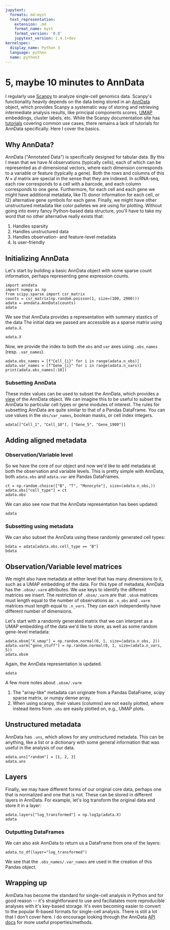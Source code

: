 ```yaml
---
jupytext:
  formats: md:myst
  text_representation:
    extension: .md
    format_name: myst
    format_version: '0.8'
    jupytext_version: 1.4.1+dev
kernelspec:
  display_name: Python 3
  language: python
  name: python3
---
```


# 5, maybe 10 minutes to AnnData


I regularly use [Scanpy](https://scanpy.readthedocs.io) to analyze single-cell genomics data.
Scanpy's functionality heavily depends on the data being stored in an [AnnData](https://anndata.readthedocs.io/en/latest/) object, which provides Scanpy a systematic way of storing and retrieving intermediate analysis results, like principal components scores, [UMAP](https://umap-learn.readthedocs.io/) embeddings, cluster labels, etc.
While the Scanpy documentation site has [tutorials](https://scanpy.readthedocs.io/en/stable/tutorials.html) covering common use cases, there remains a lack of tutorials for AnnData specifically. Here I cover the basics.

## Why AnnData?

AnnData ("Annotated Data") is specifically designed for tabular data. By this I mean that we have $N$ observations (typically cells), each of which can be represented as $d$-dimensional vectors, where each dimension corresponds to a variable or feature (typically a gene). Both the rows and columns of this $N \times d$ matrix are special in the sense that they are indexed. In scRNA-seq, each row corresponds to a cell with a barcode, and each column corresponds to one gene. Furthermore, for each cell and each gene we might have additional metadata, like (1) donor information for each cell, or (2) alternative gene symbols for each gene.
Finally, we might have other unstructured metadata like color palletes we are using for plotting.
Without going into every fancy Python-based data structure, you'll have to take my word that no other alternative really exists that:

1. Handles sparsity
1. Handles unstructured data
1. Handles observation- and feature-level metadata
1. Is user-friendly

## Initializing AnnData


<!-- Perhaps [xarray](https://xarray.pydata.org/en/stable/) is the closest in terms of functionality, -->

Let's start by building a basic AnnData object with some sparse count information, perhaps representing gene expression counts.

```{code-cell}
import anndata
import numpy as np
from scipy.sparse import csr_matrix
counts = csr_matrix(np.random.poisson(1, size=(100, 2000)))
adata = anndata.AnnData(counts)
adata
```

We see that AnnData provides a representation with summary stastics of the data The initial data we passed are accessible as a sparse matrix using `adata.X`.

```{code-cell}
adata.X
```

Now, we provide the index to both the `obs` and `var` axes using `.obs_names` (resp. `.var_names`).


```{code-cell}
adata.obs_names = [f"Cell_{i}" for i in range(adata.n_obs)]
adata.var_names = [f"Gene_{i}" for i in range(adata.n_vars)]
print(adata.obs_names[:10])
```

### Subsetting AnnData

These index values can be used to subset the AnnData, which provides a [view](https://falexwolf.de/blog/171223_AnnData_indexing_views_HDF5-backing/) of the AnnData object. We can imagine this to be useful to subset the AnnData to particular cell types or gene modules of interest. The rules for subsetting AnnData are quite similar to that of a Pandas DataFrame. You can use values in the `obs/var_names`, boolean masks, or cell index integers.

```{code-cell}
adata[["Cell_1", "Cell_10"], ["Gene_5", "Gene_1900"]]
```

## Adding aligned metadata

### Observation/Variable level
So we have the core of our object and now we'd like to add metadata at both the observation and variable levels. This is pretty simple with AnnData, both `adata.obs` and `adata.var` are Pandas DataFrames.

```{code-cell}
ct = np.random.choice(["B", "T", "Monocyte"], size=(adata.n_obs,))
adata.obs["cell_type"] = ct
adata.obs
```


We can also see now that the AnnData representation has been updated:
```{code-cell}
adata
```


### Subsetting using metadata

We can also subset the AnnData using these randomly generated cell types:

```{code-cell}
bdata = adata[adata.obs.cell_type == "B"]
bdata
```


## Observation/Variable level matrices

We might also have metadata at either level that has many dimensions to it, such as a UMAP embedding of the data. For this type of metadata, AnnData has the `.obsm/.varm` attributes. We use keys to identify the different matrices we insert. The restriction of `.obsm/.varm` are that `.obsm` matrices must length equal to the number of observations as `.n_obs` and `.varm` matrices must length equal to `.n_vars`. They can each independently have different number of dimensions.

Let's start with a randomly generated matrix that we can interpret as a UMAP embedding of the data we'd like to store, as well as some random gene-level metadata:
```{code-cell}
adata.obsm["X_umap"] = np.random.normal(0, 1, size=(adata.n_obs, 2))
adata.varm["gene_stuff"] = np.random.normal(0, 1, size=(adata.n_vars, 5))
adata.obsm
```

Again, the AnnData representation is updated.
```{code-cell}
adata
```

A few more notes about `.obsm/.varm`

1. The "array-like" metadata can originate from a Pandas DataFrame, scipy sparse matrix, or numpy dense array.
1. When using scanpy, their values (columns) are not easily plotted, where instead items from `.obs` are easily plotted on, e.g., UMAP plots.

## Unstructured metadata

AnnData has `.uns`, which allows for any unstructured metadata. This can be anything, like a list or a dictionary with some general information that was useful in the analysis of our data.

```{code-cell}
adata.uns["random"] = [1, 2, 3]
adata.uns
```

## Layers

Finally, we may have different forms of our original core data, perhaps one that is normalized and one that is not. These can be stored in different layers in AnnData. For example, let's log transform the original data and store it in a layer:

```{code-cell}
adata.layers["log_transformed"] = np.log1p(adata.X)
adata
```
### Outputting DataFrames

We can also ask AnnData to return us a DataFrame from one of the layers:

```{code-cell}
adata.to_df(layer="log_transformed")
```


We see that the `.obs_names/.var_names` are used in the creation of this Pandas object.


## Wrapping up

AnnData has become the standard for single-cell analysis in Python and for good reason -- it's straightforward to use and faciliatates more reproducible analyses with it's key-based storage. It's even becoming easier to convert to the popular R-based formats for single-cell analysis. There is still a lot that I don't cover here. I do encourage looking through the AnnData [API docs](https://anndata.readthedocs.io/en/latest/) for more useful properties/methods.